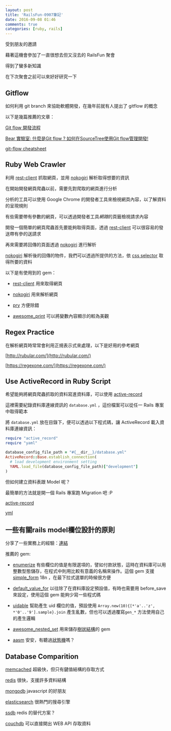 ```yaml
---
layout: post
title: 'RailsFun-0907筆記'
date: 2016-09-08 01:46
comments: true
categories: [ruby, rails]
---
```

受到朋友的邀請

藉著這機會參加了一直很想去但又沒去的 RailsFun 聚會

得到了蠻多新知識

在下次聚會之前可以來好好研究一下

<!--more-->

## Gitflow

如何利用 git branch 來協助軟體開發，在幾年前就有人提出了 gitflow 的概念

以下是幾篇推薦的文章：

[Git flow 開發流程](https://ihower.tw/blog/archives/5140)

[Bear 實驗室: 什麼是Git flow ? 如何在SourceTree使用Git flow管理開發! 
](http://www.takobear.tw/2014/02/15/bear-git-flow-sourcetreegit-flow/)

[git-flow cheatsheet](http://danielkummer.github.io/git-flow-cheatsheet/)

## Ruby Web Crawler

利用 [rest-client](https://github.com/rest-client/rest-client) 抓取網頁，並用 [nokogiri](http://www.nokogiri.org/) 解析取得想要的資訊

在開始開發網頁爬蟲以前，需要先對爬取的網頁進行分析

分析的工具可以使用 Google Chrome 的開發者工具來檢視網頁內容，以了解資料的呈現規則

有些需要帶有參數的網頁，可以透過開發者工具*網路*的頁籤檢視請求內容

開發一個簡單的網頁爬蟲首先要能夠取得頁面，透過 [rest-client](https://github.com/rest-client/rest-client) 可以很容易的發送帶有參的送請求

再來需要將回傳的頁面透過 [nokogiri](http://www.nokogiri.org/) 進行解析

[nokogiri](http://www.nokogiri.org/) 解析後的回傳的物件，我們可以透過所提供的方法，依 [css selector](https://developer.mozilla.org/en-US/docs/Web/Guide/CSS/Getting_started/Selectors) 取得所要的資料

以下是有使用到的 gem：

* [rest-client](https://github.com/rest-client/rest-client) 用來取得網頁

* [nokogiri](http://www.nokogiri.org/) 用來解析網頁

* [pry](https://github.com/pry/pry) 方便除錯

* [awesome_print](awesome_print) 可以將變數內容顯示的較為美觀

## Regex Practice

在解析網頁時常常會利用正規表示式來處理，以下是好用的參考網頁

[http://rubular.com/](http://rubular.com/)

[https://regexone.com/](https://regexone.com/)

## Use ActiveRecord in Ruby Script

希望能夠將網頁爬蟲抓取的資料寫進資料庫，可以使用 [active-record](https://github.com/rails/rails/tree/master/activerecord)

這裡需要紀錄資料庫連線資訊的 `database.yml` ，這份檔案可以從任一 Rails 專案中取得範本

將 `database.yml` 放在目錄下，便可以透過以下程式碼，讓 ActiveRecord 載入資料庫連線資訊：

```ruby
require "active_record"
require "yaml"

database_config_file_path = "#{__dir__}/database.yml"
ActiveRecord::Base.establish_connection(
  # load development environment setting
  YAML.load_file(database_config_file_path)["development"]
)
```

但如何建立資料表跟 Model 呢？

最簡單的方法就是開一個 Rails 專案跑 Migration 吧 :P

[active-record](https://github.com/rails/rails/tree/master/activerecord)

[yml](https://zh.wikipedia.org/wiki/YAML)

## 一些有關rails model欄位設計的原則

分享了一些實務上的經驗：[連結](http://sibevin.github.io/posts/2016-09-01-232518-some-principles-about-rails-model-column-design)

推薦的 gem:

* [enumerize](https://github.com/brainspec/enumerize) 有些欄位的值是有限選項的，譬如付款狀態，這時在資料庫可以用整數型態儲存，在程式中則用比較有意義的名稱來操作。這個 gem 支援 [simple_form](https://github.com/plataformatec/simple_form) 18n ，在最下拉式選單的時候很方便

* [default_value_for](https://github.com/FooBarWidget/default_value_for) 以往除了在資料庫設定預設值，有時也需要用 before_save 來設定，使用這個 gem 能夠少寫一些程式碼

* [uidable](https://github.com/sibevin/uidable) 幫助產生 uid 欄位的值，預設使用 `Array.new(10){[*'a'..'z', *'0'..'9'].sample}.join` 產生亂數，但也可以透過覆寫`gen_*` 方法使用自己的產生邏輯

* [awesome_nested_set](https://github.com/collectiveidea/awesome_nested_set) 用來儲存[樹狀結構](https://zh.wikipedia.org/wiki/%E6%A8%B9%E7%8B%80%E7%B5%90%E6%A7%8B)的 gem

* [aasm](https://github.com/aasm/aasm) 安安，有聽過[狀態機](https://zh.wikipedia.org/wiki/%E6%9C%89%E9%99%90%E7%8A%B6%E6%80%81%E6%9C%BA)嗎？

## Database Comparition

[memcached](https://memcached.org/) 超級快，但只有鍵值結構的存取方式

[redis](http://redis.io/) 很快，支援許多資料結構 

[mongodb](https://www.mongodb.com/) javascript 的好朋友

[elasticsearch](https://www.elastic.co/products/elasticsearch) 很熱門的搜尋引擎

[ssdb](http://ssdb.io/) redis 的替代方案？

[couchdb](http://couchdb.apache.org/) 可以直接開出 WEB API 存取資料
